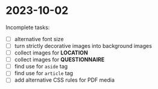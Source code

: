 # 2023-10-02

Incomplete tasks:
- [ ] alternative font size
- [ ] turn strictly decorative images into background images
- [ ] collect images for **LOCATION**
- [ ] collect images for **QUESTIONNAIRE**
- [ ] find use for `aside` tag
- [ ] find use for `article` tag
- [ ] add alternative CSS rules for PDF media
